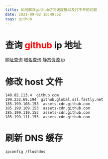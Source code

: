 ```yaml
---
title: 如何解决github访问速度慢以及打不开的问题
date: 2021-09-02 10:49:52
tags: github
---
```


# 查询 <font color=Red>github</font> ip 地址

[网址查询](https://github.com.ipaddress.com/)
[域名查询](https://fastly.net.ipaddress.com/github.global.ssl.fastly.net)
[静态资源 ip](https://github.com.ipaddress.com/assets-cdn.github.com)

# 修改 host 文件

```
140.82.113.4  github.com
199.232.69.194  github.global.ssl.fastly.net
185.199.108.153  assets-cdn.github.com
185.199.109.153  assets-cdn.github.com
185.199.110.153  assets-cdn.github.com
185.199.111.153  assets-cdn.github.com
```

<!--more-->

# 刷新 DNS 缓存

```
ipconfig /flushdns
```

